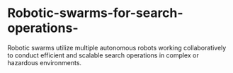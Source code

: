 # Robotic-swarms-for-search-operations-
Robotic swarms utilize multiple autonomous robots working collaboratively to conduct efficient and scalable search operations in complex or hazardous environments. 
